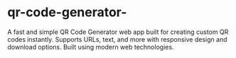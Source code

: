 # qr-code-generator-
A fast and simple QR Code Generator web app built for creating custom QR codes instantly. Supports URLs, text, and more with responsive design and download options. Built using modern web technologies.
